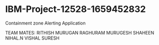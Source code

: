 # IBM-Project-12528-1659452832
Containment zone Alerting Application

TEAM MATES:
RITHISH MURUGAN
RAGHURAM MURUGESH
SHAHEEN NIHAL.N
VISHAL SURESH
